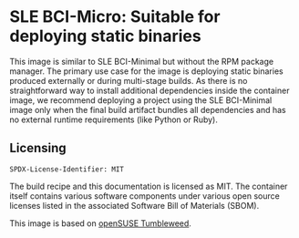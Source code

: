 # SLE BCI-Micro: Suitable for deploying static binaries

This image is similar to SLE BCI-Minimal but without the RPM package manager.
The primary use case for the image is deploying static binaries produced
externally or during multi-stage builds. As there is no straightforward
way to install additional dependencies inside the container image,
we recommend deploying a project using the SLE BCI-Minimal image only
when the final build artifact bundles all dependencies and has no
external runtime requirements (like Python or Ruby).

## Licensing
`SPDX-License-Identifier: MIT`

The build recipe and this documentation is licensed as MIT.
The container itself contains various software components under various open source licenses listed in the associated
Software Bill of Materials (SBOM).

This image is based on [openSUSE Tumbleweed](https://get.opensuse.org/tumbleweed/).
